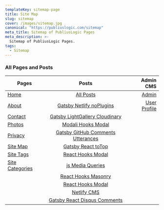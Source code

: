 ```yaml
---
templateKey: sitemap-page
title: Site Map
slug: sitemap
cover: /images/sitemap.jpg
canonical: "https://publiuslogic.com/sitemap"
meta_title: Sitemap of PubliusLogic Pages
meta_description: >-
  Sitemap of PubliusLogic Pages.
tags:
  - Sitemap
---
```


### All Pages and Posts

|  Pages | Posts  | Admin CMS  |
|----|:--------------------------:|---:|
| [Home](/)  | [All Posts](/blog)  | [Admin](/admin/#/collections/pages)  |
| [About](/about)  | [Gatsby Netlify noPlugins](/blog/gatsby-netlify-no-plugins/)  | [User Profile](/app/profile)  |
| [Contact](/contact)  | [Gatsby LightGallery Cloudinary](/blog/gatsby-lightgallery-cloudinary/)  |   |
| [Photos](/photos) | [Modali Hooks Modal](/blog/modali-hooks-modal/)  |   |
| [Privacy](/privacy) | [Gatsby GitHub Comments Utterances](/blog/gatsby-github-comments-utterances/)  |   |
| [Site Map](/sitemap)  | [Gatsby React toTop](/blog/gatsby-react-scroll-toTop/)  |   |
| [Site Tags](/tags/)  | [React Hooks Modal](/blog/react-hooks-modal/)  |  |
| [Site Categories](/categories/) | [js Media Queries](/blog/js-media-queries/)  |   |
|   | [React Hooks Masonry](/blog/react-hooks-masonry/)  |   |
|   | [React Hooks Modal](/blog/react-hooks-modal)  |   |
|   | [Netlify CMS](/blog/netlify-cms)  |   |
|   | [Gatsby React Disqus Comments](/blog/gatsby-react-disqus-comments)  |   |
